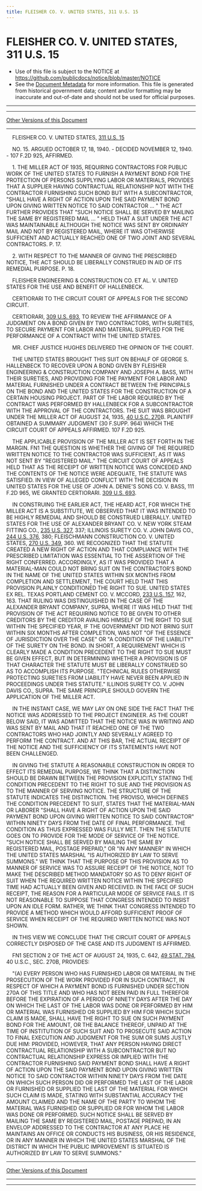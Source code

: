 ```yaml
---
title: FLEISHER CO. V. UNITED STATES, 311 U.S. 15
---
```


# FLEISHER CO. V. UNITED STATES, 311 U.S. 15

* Use of this file is subject to the NOTICE at https://github.com/publicdocs/notice/blob/master/NOTICE
* See the [Document Metadata](../../../index.md) for more information.
  This file is generated from historical government data; content and/or formatting may be inaccurate and out-of-date and should not be used for official purposes.

----------
----------

[Other Versions of this Document](https://publicdocs.github.io/go/links?ns=uslm-x&ref=%2Fus%2Fcourts%2Fscotus%2FusReporter%2F311%2F15)

----------

    FLEISHER CO. V. UNITED STATES, [311 U.S. 15][/us/courts/scotus/usReporter/311/15]

    NO. 15.  ARGUED OCTOBER 17, 18, 1940.  - DECIDED NOVEMBER 12, 1940.  - 107 F.2D 925, AFFIRMED.

    1.  THE MILLER ACT OF 1935, REQUIRING CONTRACTORS FOR PUBLIC WORK OF THE UNITED STATES TO FURNISH A PAYMENT BOND FOR THE PROTECTION OF PERSONS SUPPLYING LABOR OR MATERIALS, PROVIDES THAT A SUPPLIER HAVING CONTRACTUAL RELATIONSHIP NOT WITH THE CONTRACTOR FURNISHING SUCH BOND BUT WITH A SUBCONTRACTOR, "SHALL HAVE A RIGHT OF ACTION UPON THE SAID PAYMENT BOND UPON GIVING WRITTEN NOTICE TO SAID CONTRACTOR  ...  "  THE ACT FURTHER PROVIDES THAT "SUCH NOTICE SHALL BE SERVED BY MAILING THE SAME BY REGISTERED MAIL  ...  "  HELD THAT A SUIT UNDER THE ACT WAS MAINTAINABLE ALTHOUGH THE NOTICE WAS SENT BY ORDINARY MAIL AND NOT BY REGISTERED MAIL, WHERE IT WAS OTHERWISE SUFFICIENT AND ACTUALLY REACHED ONE OF TWO JOINT AND SEVERAL CONTRACTORS.  P. 17.

    2.  WITH RESPECT TO THE MANNER OF GIVING THE PRESCRIBED NOTICE, THE ACT SHOULD BE LIBERALLY CONSTRUED IN AID OF ITS REMEDIAL PURPOSE.  P. 18.

    FLEISHER ENGINEERING & CONSTRUCTION CO. ET AL. V. UNITED STATES FOR THE USE AND BENEFIT OF HALLENBECK.

    CERTIORARI TO THE CIRCUIT COURT OF APPEALS FOR THE SECOND CIRCUIT.

    CERTIORARI, [309 U.S. 693][/us/courts/scotus/usReporter/309/693], TO REVIEW THE AFFIRMANCE OF A JUDGMENT ON A BOND GIVEN BY TWO CONTRACTORS, WITH SURETIES, TO SECURE PAYMENT FOR LABOR AND MATERIAL SUPPLIED FOR THE PERFORMANCE OF A CONTRACT WITH THE UNITED STATES.

    MR. CHIEF JUSTICE HUGHES DELIVERED THE OPINION OF THE COURT.

    THE UNITED STATES BROUGHT THIS SUIT ON BEHALF OF GEORGE S. HALLENBECK TO RECOVER UPON A BOND GIVEN BY FLEISHER ENGINEERING & CONSTRUCTION COMPANY AND JOSEPH A. BASS, WITH THEIR SURETIES, AND PROVIDING FOR THE PAYMENT FOR LABOR AND MATERIAL FURNISHED UNDER A CONTRACT BETWEEN THE PRINCIPALS ON THE BOND AND THE UNITED STATES FOR THE CONSTRUCTION OF A CERTAIN HOUSING PROJECT.  PART OF THE LABOR REQUIRED BY THE CONTRACT WAS PERFORMED BY HALLENBECK FOR A SUBCONTRACTOR WITH THE APPROVAL OF THE CONTRACTORS.  THE SUIT WAS BROUGHT UNDER THE MILLER ACT OF AUGUST 24, 1935, [40 U.S.C. 270][/us/usc/t40/s270]B.  PLAINTIFF OBTAINED A SUMMARY JUDGMENT (30 F.SUPP.  964) WHICH THE CIRCUIT COURT OF APPEALS AFFIRMED.  107 F.2D 925.

    THE APPLICABLE PROVISION OF THE MILLER ACT IS SET FORTH IN THE MARGIN.  FN1  THE QUESTION IS WHETHER THE GIVING OF THE REQUIRED WRITTEN NOTICE TO THE CONTRACTOR WAS SUFFICIENT, AS IT WAS NOT SENT BY "REGISTERED MAIL."  THE CIRCUIT COURT OF APPEALS HELD THAT AS THE RECEIPT OF WRITTEN NOTICE WAS CONCEDED AND THE CONTENTS OF THE NOTICE WERE ADEQUATE, THE STATUTE WAS SATISFIED.  IN VIEW OF ALLEGED CONFLICT WITH THE DECISION IN UNITED STATES FOR THE USE OF JOHN A. DENIE'S SONS CO. V. BASS, 111 F.2D 965, WE GRANTED CERTIORARI.  [309 U.S. 693][/us/courts/scotus/usReporter/309/693].

    IN CONSTRUING THE EARLIER ACT, THE HEARD ACT, FOR WHICH THE MILLER ACT IS A SUBSTITUTE, WE OBSERVED THAT IT WAS INTENDED TO BE HIGHLY REMEDIAL AND SHOULD BE CONSTRUED LIBERALLY.  UNITED STATES FOR THE USE OF ALEXANDER BRYANT CO. V. NEW YORK STEAM FITTING CO., [235 U.S. 327][/us/courts/scotus/usReporter/235/327], 337; ILLINOIS SURETY CO. V. JOHN DAVIS CO., [244 U.S. 376][/us/courts/scotus/usReporter/244/376], 380; FLEISCHMANN CONSTRUCTION CO. V. UNITED STATES, [270 U.S. 349][/us/courts/scotus/usReporter/270/349], 360.  WE RECOGNIZED THAT THE STATUTE CREATED A NEW RIGHT OF ACTION AND THAT COMPLIANCE WITH THE PRESCRIBED LIMITATION WAS ESSENTIAL TO THE ASSERTION OF THE RIGHT CONFERRED.  ACCORDINGLY, AS IT WAS PROVIDED THAT A MATERIAL-MAN COULD NOT BRING SUIT ON THE CONTRACTOR'S BOND IN THE NAME OF THE UNITED STATES WITHIN SIX MONTHS FROM COMPLETION AND SETTLEMENT, THE COURT HELD THAT THIS PROVISION PLAINLY CONDITIONED THE RIGHT TO SUE.  UNITED STATES EX REL. TEXAS PORTLAND CEMENT CO. V. MCCORD, [233 U.S. 157][/us/courts/scotus/usReporter/233/157], 162, 163.  THAT RULING WAS DISTINGUISHED IN THE CASE OF THE ALEXANDER BRYANT COMPANY, SUPRA, WHERE IT WAS HELD THAT THE PROVISION OF THE ACT REQUIRING NOTICE TO BE GIVEN TO OTHER CREDITORS BY THE CREDITOR AVAILING HIMSELF OF THE RIGHT TO SUE WITHIN THE SPECIFIED YEAR, IF THE GOVERNMENT DID NOT BRING SUIT WITHIN SIX MONTHS AFTER COMPLETION, WAS NOT "OF THE ESSENCE OF JURISDICTION OVER THE CASE" OR "A CONDITION OF THE LIABILITY" OF THE SURETY ON THE BOND.  IN SHORT, A REQUIREMENT WHICH IS CLEARLY MADE A CONDITION PRECEDENT TO THE RIGHT TO SUE MUST BE GIVEN EFFECT, BUT IN DETERMINING WHETHER A PROVISION IS OF THAT CHARACTER THE STATUTE MUST BE LIBERALLY CONSTRUED SO AS TO ACCOMPLISH ITS PURPOSE.  "TECHNICAL RULES OTHERWISE PROTECTING SURETIES FROM LIABILITY HAVE NEVER BEEN APPLIED IN PROCEEDINGS UNDER THIS STATUTE."  ILLINOIS SURETY CO. V. JOHN DAVIS CO., SUPRA.  THE SAME PRINCIPLE SHOULD GOVERN THE APPLICATION OF THE MILLER ACT.

    IN THE INSTANT CASE, WE MAY LAY ON ONE SIDE THE FACT THAT THE NOTICE WAS ADDRESSED TO THE PROJECT ENGINEER.  AS THE COURT BELOW SAID, IT WAS ADMITTED THAT THE NOTICE WAS IN WRITING AND WAS SENT BY MAIL AND THAT IT REACHED ONE OF THE TWO CONTRACTORS WHO HAD JOINTLY AND SEVERALLY AGREED TO PERFORM THE CONTRACT.  AND AT THIS BAR, THE ACTUAL RECEIPT OF THE NOTICE AND THE SUFFICIENCY OF ITS STATEMENTS HAVE NOT BEEN CHALLENGED.

    IN GIVING THE STATUTE A REASONABLE CONSTRUCTION IN ORDER TO EFFECT ITS REMEDIAL PURPOSE, WE THINK THAT A DISTINCTION SHOULD BE DRAWN BETWEEN THE PROVISION EXPLICITLY STATING THE CONDITION PRECEDENT TO THE RIGHT TO SUE AND THE PROVISION AS TO THE MANNER OF SERVING NOTICE.  THE STRUCTURE OF THE STATUTE INDICATES THE DISTINCTION.  THE PROVISO, WHICH DEFINES THE CONDITION PRECEDENT TO SUIT, STATES THAT THE MATERIAL-MAN OR LABORER "SHALL HAVE A RIGHT OF ACTION UPON THE SAID PAYMENT BOND UPON GIVING WRITTEN NOTICE TO SAID CONTRACTOR" WITHIN NINETY DAYS FROM THE DATE OF FINAL PERFORMANCE.  THE CONDITION AS THUS EXPRESSED WAS FULLY MET.  THEN THE STATUTE GOES ON TO PROVIDE FOR THE MODE OF SERVICE OF THE NOTICE.  "SUCH NOTICE SHALL BE SERVED BY MAILING THE SAME BY REGISTERED MAIL, POSTAGE PREPAID," OR "IN ANY MANNER" IN WHICH THE UNITED STATES MARSHAL "IS AUTHORIZED BY LAW TO SERVE SUMMONS."  WE THINK THAT THE PURPOSE OF THIS PROVISION AS TO MANNER OF SERVICE WAS TO ASSURE RECEIPT OF THE NOTICE, NOT TO MAKE THE DESCRIBED METHOD MANDATORY SO AS TO DENY RIGHT OF SUIT WHEN THE REQUIRED WRITTEN NOTICE WITHIN THE SPECIFIED TIME HAD ACTUALLY BEEN GIVEN AND RECEIVED.  IN THE FACE OF SUCH RECEIPT, THE REASON FOR A PARTICULAR MODE OF SERVICE FAILS.  IT IS NOT REASONABLE TO SUPPOSE THAT CONGRESS INTENDED TO INSIST UPON AN IDLE FORM.  RATHER, WE THINK THAT CONGRESS INTENDED TO PROVIDE A METHOD WHICH WOULD AFFORD SUFFICIENT PROOF OF SERVICE WHEN RECEIPT OF THE REQUIRED WRITTEN NOTICE WAS NOT SHOWN.

    IN THIS VIEW WE CONCLUDE THAT THE CIRCUIT COURT OF APPEALS CORRECTLY DISPOSED OF THE CASE AND ITS JUDGMENT IS AFFIRMED.

    FN1  SECTION 2 OF THE ACT OF AUGUST 24, 1935, C. 642, [49 STAT. 794][/us/stat/49/794], 40 U.S.C., SEC. 270B, PROVIDES:

    "(A)  EVERY PERSON WHO HAS FURNISHED LABOR OR MATERIAL IN THE PROSECUTION OF THE WORK PROVIDED FOR IN SUCH CONTRACT, IN RESPECT OF WHICH A PAYMENT BOND IS FURNISHED UNDER SECTION 270A OF THIS TITLE AND WHO HAS NOT BEEN PAID IN FULL THEREFOR BEFORE THE EXPIRATION OF A PERIOD OF NINETY DAYS AFTER THE DAY ON WHICH THE LAST OF THE LABOR WAS DONE OR PERFORMED BY HIM OR MATERIAL WAS FURNISHED OR SUPPLIED BY HIM FOR WHICH SUCH CLAIM IS MADE, SHALL HAVE THE RIGHT TO SUE ON SUCH PAYMENT BOND FOR THE AMOUNT, OR THE BALANCE THEREOF, UNPAID AT THE TIME OF INSTITUTION OF SUCH SUIT AND TO PROSECUTE SAID ACTION TO FINAL EXECUTION AND JUDGMENT FOR THE SUM OR SUMS JUSTLY DUE HIM:  PROVIDED, HOWEVER, THAT ANY PERSON HAVING DIRECT CONTRACTUAL RELATIONSHIP WITH A SUBCONTRACTOR BUT NO CONTRACTUAL RELATIONSHIP EXPRESS OR IMPLIED WITH THE CONTRACTOR FURNISHING SAID PAYMENT BOND SHALL HAVE A RIGHT OF ACTION UPON THE SAID PAYMENT BOND UPON GIVING WRITTEN NOTICE TO SAID CONTRACTOR WITHIN NINETY DAYS FROM THE DATE ON WHICH SUCH PERSON DID OR PERFORMED THE LAST OF THE LABOR OR FURNISHED OR SUPPLIED THE LAST OF THE MATERIAL FOR WHICH SUCH CLAIM IS MADE, STATING WITH SUBSTANTIAL ACCURACY THE AMOUNT CLAIMED AND THE NAME OF THE PARTY TO WHOM THE MATERIAL WAS FURNISHED OR SUPPLIED OR FOR WHOM THE LABOR WAS DONE OR PERFORMED.  SUCH NOTICE SHALL BE SERVED BY MAILING THE SAME BY REGISTERED MAIL, POSTAGE PREPAID, IN AN ENVELOP ADDRESSED TO THE CONTRACTOR AT ANY PLACE HE MAINTAINS AN OFFICE OR CONDUCTS HIS BUSINESS, OR HIS RESIDENCE, OR IN ANY MANNER IN WHICH THE UNITED STATES MARSHAL OF THE DISTRICT IN WHICH THE PUBLIC IMPROVEMENT IS SITUATED IS AUTHORIZED BY LAW TO SERVE SUMMONS."

----------

[Other Versions of this Document](https://publicdocs.github.io/go/links?ns=uslm-x&ref=%2Fus%2Fcourts%2Fscotus%2FusReporter%2F311%2F15)

----------
----------

[/us/courts/scotus/usReporter/311/15]: https://publicdocs.github.io/go/links?ns=uslm-x&ref=%2Fus%2Fcourts%2Fscotus%2FusReporter%2F311%2F15
[/us/courts/scotus/usReporter/309/693]: https://publicdocs.github.io/go/links?ns=uslm-x&ref=%2Fus%2Fcourts%2Fscotus%2FusReporter%2F309%2F693
[/us/usc/t40/s270]: https://publicdocs.github.io/go/links?ns=uslm&ref=%2Fus%2Fusc%2Ft40%2Fs270
[/us/courts/scotus/usReporter/309/693]: https://publicdocs.github.io/go/links?ns=uslm-x&ref=%2Fus%2Fcourts%2Fscotus%2FusReporter%2F309%2F693
[/us/courts/scotus/usReporter/235/327]: https://publicdocs.github.io/go/links?ns=uslm-x&ref=%2Fus%2Fcourts%2Fscotus%2FusReporter%2F235%2F327
[/us/courts/scotus/usReporter/244/376]: https://publicdocs.github.io/go/links?ns=uslm-x&ref=%2Fus%2Fcourts%2Fscotus%2FusReporter%2F244%2F376
[/us/courts/scotus/usReporter/270/349]: https://publicdocs.github.io/go/links?ns=uslm-x&ref=%2Fus%2Fcourts%2Fscotus%2FusReporter%2F270%2F349
[/us/courts/scotus/usReporter/233/157]: https://publicdocs.github.io/go/links?ns=uslm-x&ref=%2Fus%2Fcourts%2Fscotus%2FusReporter%2F233%2F157
[/us/stat/49/794]: https://publicdocs.github.io/go/links?ns=uslm&ref=%2Fus%2Fstat%2F49%2F794


